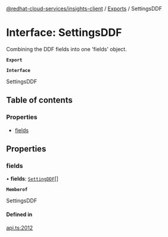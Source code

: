 [@redhat-cloud-services/insights-client](../README.md) / [Exports](../modules.md) / SettingsDDF

# Interface: SettingsDDF

Combining the DDF fields into one \'fields\' object.

**`Export`**

**`Interface`**

SettingsDDF

## Table of contents

### Properties

- [fields](SettingsDDF.md#fields)

## Properties

### fields

• **fields**: [`SettingDDF`](SettingDDF.md)[]

**`Memberof`**

SettingsDDF

#### Defined in

[api.ts:2012](https://github.com/RedHatInsights/javascript-clients/blob/master/packages/insights/api.ts#L2012)
